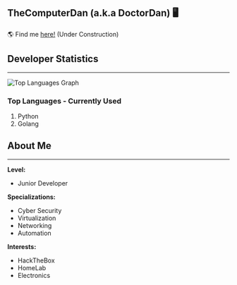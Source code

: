 ## TheComputerDan (a.k.a DoctorDan) 🖥
🌎 Find me [here!](https://doctordan.dev) (Under Construction)

## Developer Statistics
---


![Top Languages Graph](https://github-readme-stats.vercel.app/api/top-langs/?username=TheComputerDan&hide=css,html,javascript&layout=compact)

### Top Languages - Currently Used
1. Python
2. Golang 


## About Me
---

**Level:**
- Junior Developer

**Specializations:**  
- Cyber Security
- Virtualization
- Networking
- Automation

**Interests:**
- HackTheBox
- HomeLab
- Electronics
